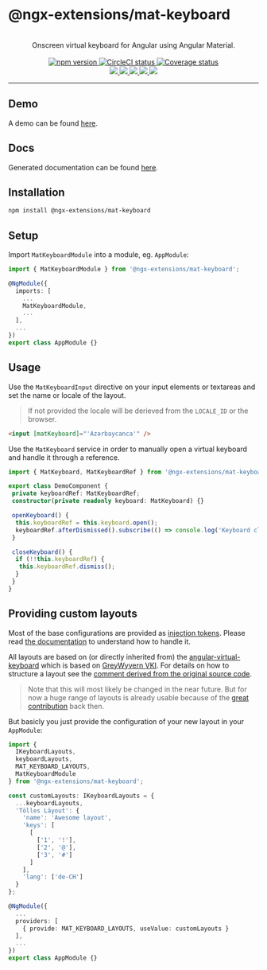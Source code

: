 # @ngx-extensions/mat-keyboard

<p align="center">
  <br/>
  Onscreen virtual keyboard for Angular using Angular Material.
  <br/><br/>  
  <a href="https://www.npmjs.com/package/@ngx-extensions/mat-keyboard">
    <img src="https://img.shields.io/npm/v/%40ngx-extensions/mat-keyboard.svg" alt="npm version"/>
  </a>
  <a href="https://circleci.com/gh/ngx-extensions/mat-keyboard">
    <img src="https://circleci.com/gh/ngx-extensions/mat-keyboard/tree/develop.svg?style=shield" alt="CircleCI status"/>
  </a>
  <a href='https://coveralls.io/github/ngx-extensions/mat-keyboard?branch=develop'>
    <img src='https://coveralls.io/repos/github/ngx-extensions/mat-keyboard/badge.svg?branch=develop' alt='Coverage status' />
  </a>
  <br/>
  <a href="https://david-dm.org/ngx-extensions/mat-keyboard">
    <img src="https://david-dm.org/ngx-extensions/mat-keyboard.svg"/>
  </a>
  <a href="https://david-dm.org/ngx-extensions/mat-keyboard?type=dev">
    <img src="https://david-dm.org/ngx-extensions/mat-keyboard/dev-status.svg"/>
  </a>
  <a href="https://commitizen.github.io/cz-cli">
    <img src="https://img.shields.io/badge/commitizen-friendly-brightgreen.svg"/>
  </a>
  <a href="https://github.com/prettier/prettier">
    <img src="https://img.shields.io/badge/code_style-prettier-ff69b4.svg?style=shield"/>
  </a>
  <a href="./LICENSE">
    <img src="https://img.shields.io/npm/l/@ngx-extensions/mat-keyboard.svg"/>
  </a>
</p>

---

## Demo

A demo can be found [here][demo].

## Docs

Generated documentation can be found [here][docs].

## Installation

```bash
npm install @ngx-extensions/mat-keyboard
```

## Setup

Import `MatKeyboardModule` into a module, eg. `AppModule`:

```typescript
import { MatKeyboardModule } from '@ngx-extensions/mat-keyboard';

@NgModule({
  imports: [
    ...
    MatKeyboardModule,
    ...
  ],
  ...
})
export class AppModule {}
```

## Usage

Use the `MatKeyboardInput` directive on your input elements or textareas and set the name or locale of the layout.

> If not provided the locale will be derieved from the `LOCALE_ID` or the browser.

```html
<input [matKeyboard]="'Azərbaycanca'" />
```

Use the `MatKeyboard` service in order to manually open a virtual keyboard and handle it through a reference.

```typescript
import { MatKeyboard, MatKeyboardRef } from '@ngx-extensions/mat-keyboard';

export class DemoComponent {
 private keyboardRef: MatKeyboardRef;
 constructor(private readonly keyboard: MatKeyboard) {}

 openKeyboard() {
  this.keyboardRef = this.keyboard.open();
  keyboardRef.afterDismissed().subscribe(() => console.log('Keyboard closed'));
 }

 closeKeyboard() {
  if (!!this.keyboardRef) {
   this.keyboardRef.dismiss();
  }
 }
}
```

## Providing custom layouts

Most of the base configurations are provided as [injection tokens][injectiontoken]. Please read [the documentation][injectiontoken] to
understand how to handle it.

All layouts are based on (or directly inherited from) the [angular-virtual-keyboard][the-darc/angular-virtual-keyboard] which is based on
[GreyWyvern VKI]. For details on how to structure a layout see the [comment derived from the original source code][vki readme].

> Note that this will most likely be changed in the near future. But for now a huge range of layouts is already usable because of the
> [great contribution][vki credits] back then.

But basicly you just provide the configuration of your new layout in your `AppModule`:

```typescript
import {
  IKeyboardLayouts,
  keyboardLayouts,
  MAT_KEYBOARD_LAYOUTS,
  MatKeyboardModule
} from '@ngx-extensions/mat-keyboard';

const customLayouts: IKeyboardLayouts = {
  ...keyboardLayouts,
  'Tölles Läyout': {
    'name': 'Awesome layout',
    'keys': [
      [
        ['1', '!'],
        ['2', '@'],
        ['3', '#']
      ]
    ],
    'lang': ['de-CH']
  }
};

@NgModule({
  ...
  providers: [
    { provide: MAT_KEYBOARD_LAYOUTS, useValue: customLayouts }
  ],
  ...
})
export class AppModule {}
```

[the-darc/angular-virtual-keyboard]: https://github.com/the-darc/angular-virtual-keyboard
[greywyvern vki]: http://www.greywyvern.com/code/javascript/keyboard
[demo]: https://ngx-extensions.github.io/mat-keyboard
[docs]: https://ngx-material-keyboard.github.io/core/
[injectiontoken]: https://angular.io/guide/dependency-injection-in-action#injectiontoken
[vki readme]: https://goo.gl/fCDExr
[vki credits]: https://goo.gl/NYqTwc
